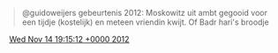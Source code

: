 > @guidoweijers gebeurtenis 2012: Moskowitz uit ambt gegooid voor een tijdje \(kostelijk\) en meteen vriendin kwijt\. Of Badr hari's broodje

<img src="../../media/tweet.ico" width="12" /> [Wed Nov 14 19:15:12 +0000 2012](https://twitter.com/DromerDenker/status/268794225821380608)